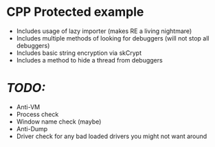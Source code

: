 # CPP Protected example

 - Includes usage of lazy importer (makes RE a living nightmare)
 - Includes multiple methods of looking for debuggers (will not stop all debuggers)
 - Includes basic string encryption via skCrypt
 - Includes a method to hide a thread from debuggers


# *TODO:*
 - Anti-VM
 - Process check
 - Window name check (maybe)
 - Anti-Dump
 - Driver check for any bad loaded drivers you might not want around
